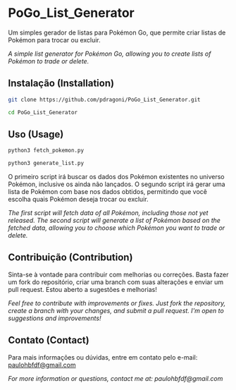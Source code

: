 # PoGo_List_Generator 

Um simples gerador de listas para Pokémon Go, que permite criar listas de Pokémon para trocar ou excluir.

 _A simple list generator for Pokémon Go, allowing you to create lists of Pokémon to trade or delete._

## Instalação (Installation)

```bash
git clone https://github.com/pdragoni/PoGo_List_Generator.git
```

```bash
cd PoGo_List_Generator
```

## Uso (Usage)
```bash
python3 fetch_pokemon.py
```
```bash
python3 generate_list.py
```
O primeiro script irá buscar os dados dos Pokémon existentes no universo Pokémon, inclusive os ainda não lançados. 
O segundo script irá gerar uma lista de Pokémon com base nos dados obtidos, permitindo que você escolha quais Pokémon deseja trocar ou excluir.

_The first script will fetch data of all Pokémon, including those not yet released.
The second script will generate a list of Pokémon based on the fetched data, allowing you to choose which Pokémon you want to trade or delete._

## Contribuição (Contribution)

Sinta-se à vontade para contribuir com melhorias ou correções. Basta fazer um fork do repositório, criar uma branch com suas alterações e enviar um pull request. Estou aberto a sugestões e melhorias!

_Feel free to contribute with improvements or fixes. Just fork the repository, create a branch with your changes, and submit a pull request. I'm open to suggestions and improvements!_

## Contato (Contact)
Para mais informações ou dúvidas, entre em contato pelo e-mail: paulohbfdf@gmail.com

_For more information or questions, contact me at: paulohbfdf@gmail.com_
